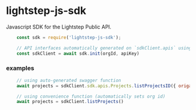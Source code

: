 # lightstep-js-sdk

Javascript SDK for the Lightstep Public API.

```js
    const sdk = require('lightstep-js-sdk');

    // API interfaces automatically generated on `sdkClient.apis` using swagger
    const sdkClient = await sdk.init(orgId, apiKey)
```

### examples

```js
    // using auto-generated swagger function
    await projects = sdkClient.sdk.apis.Projects.listProjectsID({ origanization: 'my-org-id' })

    // using convenience function (automatically sets org id)
    await projects = sdkClient.listProjects()
```